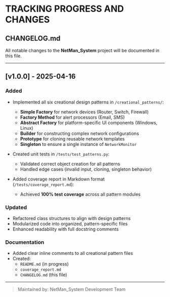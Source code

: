 # TRACKING PROGRESS AND CHANGES
## CHANGELOG.md

All notable changes to the **NetMan_System** project will be documented in this file.

---

## [v1.0.0] - 2025-04-16

### Added
- Implemented all six creational design patterns in `/creational_patterns/`:
  - **Simple Factory** for network devices (Router, Switch, Firewall)
  - **Factory Method** for alert processors (Email, SMS)
  - **Abstract Factory** for platform-specific UI components (Windows, Linux)
  - **Builder** for constructing complex network configurations
  - **Prototype** for cloning reusable network templates
  - **Singleton** to ensure a single instance of `NetworkMonitor`

- Created unit tests in `/tests/test_patterns.py`:
  - Validated correct object creation for all patterns
  - Handled edge cases (invalid input, cloning, singleton behavior)

- Added coverage report in Markdown format (`/tests/coverage_report.md`):
  - Achieved **100% test coverage** across all pattern modules

### Updated
- Refactored class structures to align with design patterns
- Modularized code into organized, pattern-specific files
- Enhanced readability with full docstring comments

### Documentation
- Added clear inline comments to all creational pattern files
- Created:
  - `README.md` (in progress)
  - `coverage_report.md`
  - `CHANGELOG.md` (this file)

---

> Maintained by: NetMan_System Development Team
